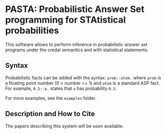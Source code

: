 # PASTA: Probabilistic Answer Set programming for STAtistical probabilities

This software allows to perform inference in probabilistic answer set programs under the credal semantics and with statistical statements. 

## Syntax
Probabilistic facts can be added with the syntax: `prob::atom.` where `prob` is a floating point number (0 < number <= 1) and `atom` is a standard ASP fact.
For example, `0.5::a.` states that `a` has probability `0.5`.

For more examples, see the `examples` folder.

## Description and How to Cite
The papers describing this system will be soon available.